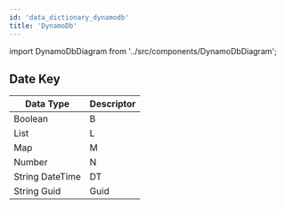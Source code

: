 ```yaml
---
id: 'data_dictionary_dynamodb'
title: 'DynamoDb'
---
```


import DynamoDbDiagram from '../src/components/DynamoDbDiagram';

## Date Key

| Data Type       | Descriptor |
| --------------- | ---------- |
| Boolean         | B          |
| List            | L          |
| Map             | M          |
| Number          | N          |
| String DateTime | DT         |
| String Guid     | Guid       |

<DynamoDbDiagram/>